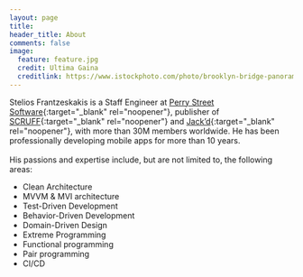 ```yaml
---
layout: page
title: 
header_title: About
comments: false
image:
  feature: feature.jpg
  credit: Ultima Gaina
  creditlink: https://www.istockphoto.com/photo/brooklyn-bridge-panorama-at-sunset-gm489208410-74590085
---
```


Stelios Frantzeskakis is a Staff Engineer at [Perry Street Software](https://www.perrystreet.com/){:target="_blank" rel="noopener"}, publisher of [SCRUFF](https://www.scruff.com/){:target="_blank" rel="noopener"} and [Jack’d](https://www.jackd.com/){:target="_blank" rel="noopener"}, with more than 30M members worldwide. He has been professionally developing mobile apps for more than 10 years.
<br/><br/>
His passions and expertise include, but are not limited to, the following areas:

- Clean Architecture
- MVVM & MVI architecture
- Test-Driven Development
- Behavior-Driven Development
- Domain-Driven Design
- Extreme Programming
- Functional programming
- Pair programming
- CI/CD
